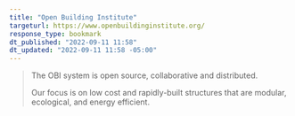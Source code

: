 ```yaml
---
title: "Open Building Institute"
targeturl: https://www.openbuildinginstitute.org/
response_type: bookmark
dt_published: "2022-09-11 11:58"
dt_updated: "2022-09-11 11:58 -05:00"
---
```


> The OBI system is open source, collaborative and distributed.
>
> Our focus is on low cost and rapidly-built structures that are modular, ecological, and energy efficient.